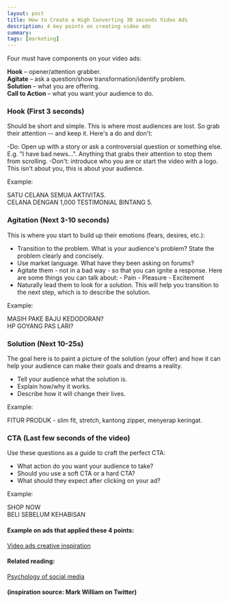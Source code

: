 ```yaml
---
layout: post
title: How to Create a High Converting 30 seconds Video Ads
description: 4 key points on creating video ads
summary:
tags: [marketing]
---
```

Four must have components on your video ads:

**Hook** – opener/attention grabber.<br>
**Agitate** – ask a question/show transformation/identify problem.<br>
**Solution** – what you are offering.<br>
**Call to Action** – what you want your audience to do.<br>

### Hook (First 3 seconds)
Should be short and simple. This is where most audiences are lost. So grab their attention -- and keep it. Here's a do and don't:

-Do: Open up with a story or ask a controversial question or something else. E.g. "I have bad news...". Anything that grabs their attention to stop them from scrolling.
-Don't: introduce who you are or start the video with a logo. This isn't about you, this is about your audience.

Example:

SATU CELANA SEMUA AKTIVITAS.<br>
CELANA DENGAN 1,000 TESTIMONIAL BINTANG 5.<br>

### Agitation (Next 3-10 seconds)
This is where you start to build up their emotions (fears, desires, etc.):
- Transition to the problem. What is your audience's problem? State the problem clearly and concisely.
- Use market language. What have they been asking on forums?
- Agitate them - not in a bad way - so that you can ignite a response. Here are some things you can talk about:
		- Pain
		- Pleasure
		- Excitement 
- Naturally lead them to look for a solution. This will help you transition to the next step, which is to describe the solution.

Example:

MASIH PAKE BAJU KEDODORAN?<br>
HP GOYANG PAS LARI?<br>

### Solution (Next 10-25s)
The goal here is to paint a picture of the solution (your offer) and how it can help your audience can make their goals and dreams a reality. 
- Tell your audience what the solution is.
- Explain how/why it works. 
- Describe how it will change their lives.
 
Example:

FITUR PRODUK - slim fit, stretch, kantong zipper, menyerap keringat. 

### CTA (Last few seconds of the video)
Use these questions as a guide to craft the perfect CTA:
- What action do you want your audience to take?
- Should you use a soft CTA or a hard CTA?
- What should they expect after clicking on your ad?
 
Example:

SHOP NOW<br>
BELI SEBELUM KEHABISAN<br>

#### Example on ads that applied these 4 points:
[Video ads creative inspiration](https://www.evernote.com/l/AWDFq9qYgL5Nz4crS2V4xX78IMa3u8WZqVQ)


#### Related reading:
[Psychology of social media](https://www.evernote.com/l/AWD0hHYu7idKl6HZbPVUy-ftklJJ_hEGJ0w)

#### (inspiration source: Mark William on Twitter)